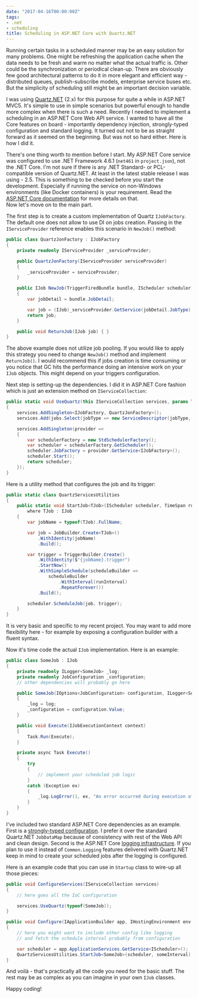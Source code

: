 ```yaml
---
date: "2017-04-16T00:00:00Z"
tags:
- .net
- scheduling
title: Scheduling in ASP.NET Core with Quartz.NET
---
```


Running certain tasks in a scheduled manner may be an easy solution for many problems. One might be refreshing the application cache when the data needs to be fresh and warm no matter what the actual traffic is. Other could be the synchronization or periodical clean-up. There are obviously few good architectural patterns to do it in more elegant and efficient way - distributed queues, publish-subscribe models, enterprise service buses etc. But the simplicity of scheduling still might be an important decision variable.

I was using [Quartz.NET](https://www.quartz-scheduler.net/) (2.x) for this purpose for quite a while in ASP.NET MVC5. It's simple to use in simple scenarios but powerful enough to handle more complex when there is such a need. Recently I needed to implement a scheduling in an ASP.NET Core Web API service. I wanted to have all the Core features on board - importantly dependency injection, strongly-typed configuration and standard logging. It turned out not to be as straight forward as it seemed on the beginning. But was not so hard either. Here is how I did it.
<!--more-->

There's one thing worth to mention before I start. My ASP.NET Core service was configured to use .NET Framework 4.6.1 (`net461` in `project.json`), not the .NET Core. I'm not sure if there is any .NET Standard- or PCL-compatible version of Quartz.NET. At least in the latest stable release I was using - 2.5. This is something to be checked before you start the development. Especially if running the service on non-Windows environments (like Docker containers) is your requirement. Read the [ASP.NET Core documentation](https://docs.microsoft.com/en-gb/dotnet/articles/standard/choosing-core-framework-server) for more details on that.  
Now let's move on to the main part.

The first step is to create a custom implementation of Quartz `IJobFactory`. The default one does not allow to use DI on jobs creation. Passing in the `IServiceProvider` reference enables this scenario in `NewJob()` method:

```csharp
public class QuartzJonFactory : IJobFactory
{
    private readonly IServiceProvider _serviceProvider;

    public QuartzJonFactory(IServiceProvider serviceProvider)
    {
        _serviceProvider = serviceProvider;
    }

    public IJob NewJob(TriggerFiredBundle bundle, IScheduler scheduler)
    {
        var jobDetail = bundle.JobDetail;

        var job = (IJob)_serviceProvider.GetService(jobDetail.JobType);
        return job;
    }

    public void ReturnJob(IJob job) { }
}
```

The above example does not utilize job pooling. If you would like to apply this strategy you need to change `NewJob()` method and implement `ReturnJob()`. I would recommend this if jobs creation is time consuming or you notice that GC hits the performance doing an intensive work on your `IJob` objects. This might depend on your triggers configuration.

Next step is setting-up the dependencies. I did it in ASP.NET Core fashion which is just an extension method on `IServiceCollection`:

```csharp
public static void UseQuartz(this IServiceCollection services, params Type[] jobs)
{
    services.AddSingleton<IJobFactory, QuartzJonFactory>();
    services.Add(jobs.Select(jobType => new ServiceDescriptor(jobType, jobType, ServiceLifetime.Singleton)));

    services.AddSingleton(provider =>
    {
        var schedulerFactory = new StdSchedulerFactory();
        var scheduler = schedulerFactory.GetScheduler();
        scheduler.JobFactory = provider.GetService<IJobFactory>();
        scheduler.Start();
        return scheduler;
    });
}
```

Here is a utility method that configures the job and its trigger:

```csharp
public static class QuartzServicesUtilities
{
    public static void StartJob<TJob>(IScheduler scheduler, TimeSpan runInterval)
        where TJob : IJob
    {
        var jobName = typeof(TJob).FullName;

        var job = JobBuilder.Create<TJob>()
            .WithIdentity(jobName)
            .Build();

        var trigger = TriggerBuilder.Create()
            .WithIdentity($"{jobName}.trigger")
            .StartNow()
            .WithSimpleSchedule(scheduleBuilder =>
                scheduleBuilder
                    .WithInterval(runInterval)
                    .RepeatForever())
            .Build();

        scheduler.ScheduleJob(job, trigger);
    }
}
```

It is very basic and specific to my recent project. You may want to add more flexibility here - for example by exposing a configuration builder with a fluent syntax.

Now it's time code the actual `IJob` implementation. Here is an example:

```csharp
public class SomeJob : IJob
{
    private readonly ILogger<SomeJob> _log;
    private readonly JobConfiguration _configuration;
    // other dependencies will probably go here

    public SomeJob(IOptions<JobConfiguration> configuration, ILogger<SomeJob> log)
    {
        _log = log;
        _configuration = configuration.Value;
    }

    public void Execute(IJobExecutionContext context)
    {
        Task.Run(Execute);
    }

    private async Task Execute()
    {
        try
        {
            // implement your scheduled job logic
        }
        catch (Exception ex)
        {
            _log.LogError(1, ex, "An error occurred during execution of scheduled job");
        }
    }
}
```

I've included two standard ASP.NET Core dependencies as an example. First is a [strongly-typed configuration](https://docs.microsoft.com/en-us/aspnet/core/fundamentals/configuration). I prefer it over the standard Quartz.NET `JobDataMap` because of consistency with rest of the Web API and clean design. Second is the ASP.NET Core [logging infrastructure](https://docs.microsoft.com/en-us/aspnet/core/fundamentals/logging). If you plan to use it instead of `Common.Logging` features delivered with Quartz.NET keep in mind to create your scheduled jobs after the logging is configured.

Here is an example code that you can use in `Startup` class to wire-up all those pieces:

```csharp
public void ConfigureServices(IServiceCollection services)
{
    // here goes all the IoC configuration

    services.UseQuartz(typeof(SomeJob));
}

public void Configure(IApplicationBuilder app, IHostingEnvironment env, ILoggerFactory loggerFactory)
{
    // here you might want to include other config like logging
    // and fetch the schedule interval probably from configuration

    var scheduler = app.ApplicationServices.GetService<IScheduler>();
    QuartzServicesUtilities.StartJob<SomeJob>(scheduler, someInterval);
}
```

And voilà - that's practically all the code you need for the basic stuff. The rest may be as complex as you can imagine in your own `IJob` classes.

Happy coding!
